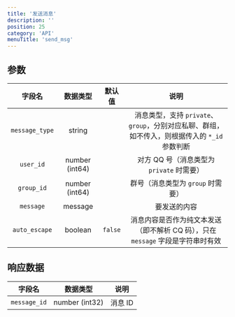 ```yaml
---
title: '发送消息'
description: ''
position: 25
category: 'API'
menuTitle: 'send_msg'
---
```


## 参数

| 字段名 | 数据类型 | 默认值 | 说明 |
| :---: | :---: | :---: | :---: |
| `message_type` | string | | 消息类型，支持 `private`、`group`，分别对应私聊、群组，如不传入，则根据传入的 `*_id` 参数判断 |
| `user_id` | number (int64) | | 对方 QQ 号（消息类型为 `private` 时需要） |
| `group_id` | number (int64) | | 群号（消息类型为 `group` 时需要） |
| `message` | message | | 要发送的内容 |
| `auto_escape` | boolean | `false` | 消息内容是否作为纯文本发送（即不解析 CQ 码），只在 `message` 字段是字符串时有效 |

## 响应数据

| 字段名 | 数据类型 | 说明 |
| :---: | :---: | :---: |
| `message_id` | number (int32) | 消息 ID |
